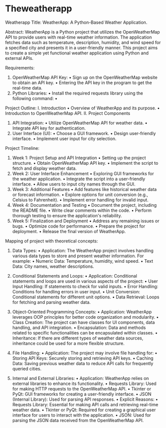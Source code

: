 # Theweatherapp
Weatherapp
Title: WeatherApp: A Python-Based Weather Application.      	

Abstract: WeatherApp is a Python project that utilizes the OpenWeatherMap API to provide users with real-time weather information. The application fetches data such as temperature, description, humidity, and wind speed for a specified city and presents it in a user-friendly manner. This project aims to create a simple yet functional weather application using Python and external APIs.

Requirements: 
1.	OpenWeatherMap API Key:
•	Sign up on the OpenWeatherMap website to obtain an API key.
•	Entering the API key in the program to get the real-time data.
2.	Python Libraries:
•	Install the required requests library using the following command:
•	 





Project Outline: 
I. Introduction
•	Overview of WeatherApp and its purpose.
•	Introduction to OpenWeatherMap API.
II. Project Components
1.	API Integration:
•	Utilize OpenWeatherMap API for weather data.
•	Integrate API key for authentication.
2.	User Interface (UI):
•	Choose a GUI framework.
•	Design user-friendly interface.
•	Implement user input for city selection.

Project Timeline: 
1.	Week 1: Project Setup and API Integration
•	Setting up the project structure.
•	Obtain OpenWeatherMap API key.
•	Implement the script to fetch and display weather data.
2.	Week 2: User Interface Enhancement
•	Exploring GUI frameworks for the weather application.
•	Integrate the script into a user-friendly interface.
•	Allow users to input city names through the GUI.
3.	Week 3: Additional Features
•	Add features like historical weather data or forecast information.
•	Explore options for unit conversion (e.g., Celsius to Fahrenheit).
•	Implement error handling for invalid input.
4.	Week 4: Documentation and Testing
•	Document the project, including the README file.
•	Write clear comments within the code.
•	Perform thorough testing to ensure the application's reliability.
5.	Week 5: Finalization and Deployment
•	Address any remaining issues or bugs.
•	Optimize code for performance.
•	Prepare the project for deployment.
•	Release the final version of WeatherApp.

Mapping of project with theoretical concepts: 
1. Data Types:
•	Application: The WeatherApp project involves handling various data types to store and present weather information. For example:
•	Numeric Data: Temperature, humidity, wind speed.
•	Text Data: City names, weather descriptions.
2. Conditional Statements and Loops:
•	Application: Conditional statements and loops are used in various aspects of the project:
•	User Input Handling: If statements to check for valid inputs.
•	Error Handling: Conditions for handling errors in user input.
•	Unit Conversion: Conditional statements for different unit options.
•	Data Retrieval: Loops for fetching and parsing weather data.
3. Object-Oriented Programming Concepts:
•	Application: WeatherApp leverages OOP principles for better code organization and modularity.
•	Class Creation: The project can have classes for UI components, data handling, and API integration.
•	Encapsulation: Data and methods related to specific functionalities can be encapsulated within classes.
•	Inheritance: If there are different types of weather data sources, inheritance could be used for a more flexible structure.

4. File Handling:
•	Application: The project may involve file handling for:
•	Storing API Keys: Securely storing and retrieving API keys.
•	Caching Data: Saving previous weather data to reduce API calls for frequently queried cities.
5. Internal and External Libraries:
•	Application: WeatherApp relies on external libraries to enhance its functionality.
•	Requests Library: Used for making HTTP requests to the OpenWeatherMap API.
•	Tkinter or PyQt: GUI frameworks for creating a user-friendly interface.
•	JSON (Internal Library): Used for parsing API responses.
•	Explicit Reasons:
•	Requests Library: Essential for making API calls and retrieving real-time weather data.
•	Tkinter or PyQt: Required for creating a graphical user interface for users to interact with the application.
•	JSON: Used for parsing the JSON data received from the OpenWeatherMap API.
